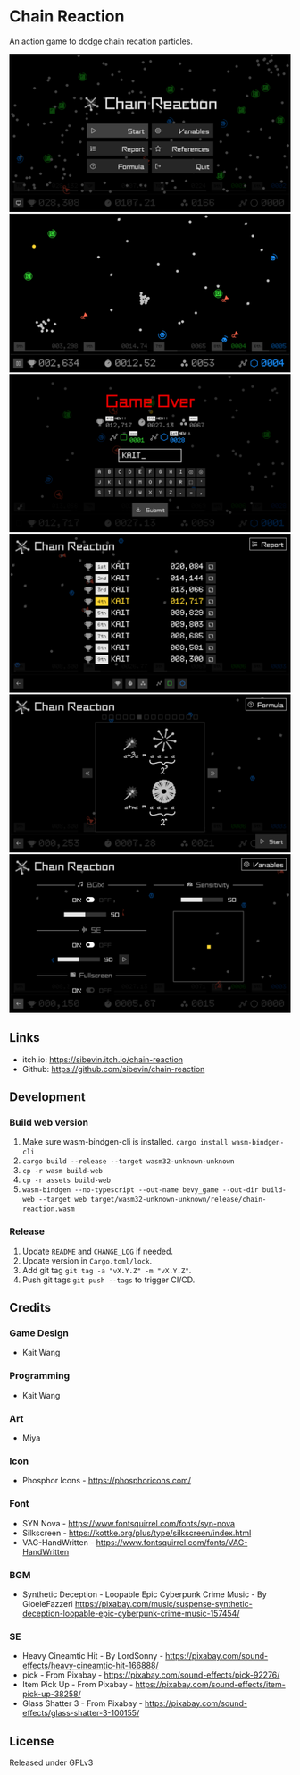 # Chain Reaction

An action game to dodge chain recation particles.

![Main Menu](https://raw.githubusercontent.com/sibevin/chain-reaction/main/screenshots/cr_01.png)
![Gameplay](https://raw.githubusercontent.com/sibevin/chain-reaction/main/screenshots/cr_02.png)
![Game Over](https://raw.githubusercontent.com/sibevin/chain-reaction/main/screenshots/cr_03.png)
![Leaderboard](https://raw.githubusercontent.com/sibevin/chain-reaction/main/screenshots/cr_04.png)
![Help](https://raw.githubusercontent.com/sibevin/chain-reaction/main/screenshots/cr_05.png)
![Settings](https://raw.githubusercontent.com/sibevin/chain-reaction/main/screenshots/cr_06.png)

## Links

- itch.io: https://sibevin.itch.io/chain-reaction
- Github: https://github.com/sibevin/chain-reaction

## Development

### Build web version

1. Make sure wasm-bindgen-cli is installed. `cargo install wasm-bindgen-cli`
2. `cargo build --release --target wasm32-unknown-unknown`
3. `cp -r wasm build-web`
4. `cp -r assets build-web`
5. `wasm-bindgen --no-typescript --out-name bevy_game --out-dir build-web --target web target/wasm32-unknown-unknown/release/chain-reaction.wasm`

### Release

1. Update `README` and `CHANGE_LOG` if needed.
2. Update version in `Cargo.toml/lock`.
3. Add git tag `git tag -a "vX.Y.Z" -m "vX.Y.Z"`.
4. Push git tags `git push --tags` to trigger CI/CD.

## Credits

### Game Design

- Kait Wang

### Programming

- Kait Wang

### Art

- Miya

### Icon

- Phosphor Icons - https://phosphoricons.com/

### Font

- SYN Nova - https://www.fontsquirrel.com/fonts/syn-nova
- Silkscreen - https://kottke.org/plus/type/silkscreen/index.html
- VAG-HandWritten - https://www.fontsquirrel.com/fonts/VAG-HandWritten

### BGM

- Synthetic Deception - Loopable Epic Cyberpunk Crime Music - By GioeleFazzeri
  https://pixabay.com/music/suspense-synthetic-deception-loopable-epic-cyberpunk-crime-music-157454/

### SE

- Heavy Cineamtic Hit - By LordSonny - https://pixabay.com/sound-effects/heavy-cineamtic-hit-166888/
- pick - From Pixabay - https://pixabay.com/sound-effects/pick-92276/
- Item Pick Up - From Pixabay - https://pixabay.com/sound-effects/item-pick-up-38258/
- Glass Shatter 3 - From Pixabay - https://pixabay.com/sound-effects/glass-shatter-3-100155/

## License

Released under GPLv3
